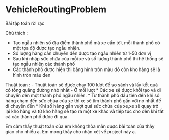 # VehicleRoutingProblem
Bài tập toán rời rạc

Chú thích :
 - Tạo ngẫu nhiên số địa điểm thành phố mà xe cần tới, mỗi thành phố có một tọa độ được tạo ngẫu nhiên.
 - Số lượng hàng cần chuyển đến được tạo ngẫu nhiên từ 1-50 đơn vị
 - Sau khi nhập sức chứa của mỗi xe và số lượng thành phố thì hệ thống sẽ tạo ngẫu nhiên các thành phố
 - Các thành phố được hiện thị bằng hình tròn màu đỏ còn kho hàng sẽ là hình tròn màu đen
 
Thuật toán :
    - Thuật toán sẽ được chạy 100 lượt để so sánh và lấy kết quả có tổng quãng đường nhỏ nhất
    - Ở mỗi lượt
        * Các xe sẽ được khởi tạo và di chuyển đến một thành phố ngẫu nhiên.
        * Từ thành phố đầu tiên đến khi số hàng chạm đến sức chứa của xe thì xe sẽ tìm thành phố gần với nó nhất để di chuyển đến
        * Khi số hàng gần vượt quá sức chứa của xe,xe sẽ quay trở lại kho hàng và từ kho hàng sẽ tạo ra một xe khác và tiếp tục cho đến khi tất cả các thành phố được đi qua.
       

 Em cảm thấy thuật toán của em không thỏa mãn được bài toán của thầy giao cho nhiều ạ.
 Em mong thầy cho nhận xét về project này ạ.
 